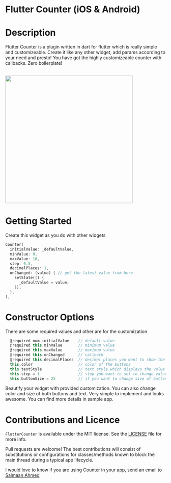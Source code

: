 # Flutter Counter (iOS & Android)

# Description
Flutter Counter is a plugin written in dart for flutter which is really simple and customizeable.
Create it like any other widget, add params according to your need and presto!
You have got the highly customizeable counter with callbacks.
Zero boilerplate!

<br>
<img height="400" src="https://github.com/salmaanahmed/flutterCounter/blob/master/screenshots/gif-counter-control.gif" />
<br>

# Getting Started
Create this widget as you do with other widgets
```dart
Counter(
  initialValue: _defaultValue,
  minValue: 0,
  maxValue: 10,
  step: 0.5,
  decimalPlaces: 1,
  onChanged: (value) { // get the latest value from here
    setState(() {
      _defaultValue = value;
    });
  },
),
```

# Constructor Options
There are some required values and other are for the customization
``` dart
  @required num initialValue    // default value
  @required this.minValue       // minimum value
  @required this.maxValue       // maximum value
  @required this.onChanged      // callback
  @required this.decimalPlaces  // decimal places you want to show the value of
  this.color                    // color of the buttons
  this.textStyle                // text style which displays the value
  this.step = 1                 // step you want to set to change value
  this.buttonSize = 25          // if you want to change size of button
```

Beautify your widget with provided customization. You can also change color and size of both buttons and text.
Very simple to implement and looks awesome. You can find more details in sample app.

# Contributions and Licence
```FlutterCounter``` is available under the MIT license. See the [LICENSE](https://github.com/salmaanahmed/SAExpandableButton/blob/master/LICENCE.txt) file for more info.

Pull requests are welcome! The best contributions will consist of substitutions or configurations for classes/methods known to block the main thread during a typical app lifecycle.

I would love to know if you are using Counter in your app, send an email to [Salmaan Ahmed](mailto:salmaan.ahmed@hotmail.com)
